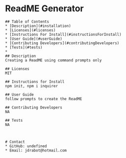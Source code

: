 # ReadME Generator
    ## Table of Contents
    * [Description](#installation)
    * [Licenses](#licenses)
    * [Instructions For Install](#instructionsForInstall)
    * [User Guide](#userGuide)
    * [Contributing Developers](#contributingDevelopers)
    * [Tests](#tests)
    * 
    ## Description
    Creating a ReadME using command prompts only

    ## Licenses
    MIT

    ## Instructions for Install
    npm init, npm i inquirer

    ## User Guide
    follow prompts to create the ReadME

    ## Contributing Developers
    NA

    ## Tests
    NA



    # Contact
    * GitHub: undefined
    * Email: jdrabot@hotmail.com